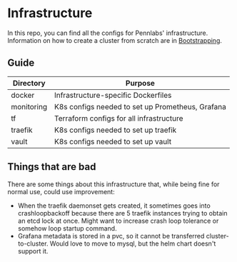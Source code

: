 # Infrastructure

In this repo, you can find all the configs for Pennlabs' infrastructure. Information on how to create a cluster from scratch are in [Bootstrapping](/BOOTSTRAPPING.md).

## Guide

| Directory  | Purpose                                          |
|------------|--------------------------------------------------|
| docker     | Infrastructure-specific Dockerfiles              |
| monitoring | K8s configs needed to set up Prometheus, Grafana |
| tf         | Terraform configs for all infrastructure         |
| traefik    | K8s configs needed to set up traefik             |
| vault      | K8s configs needed to set up vault               |

## Things that are bad

There are some things about this infrastructure that, while being fine for normal use, could use improvement:

- When the traefik daemonset gets created, it sometimes goes into crashloopbackoff because there are 5 traefik instances trying to obtain an etcd lock at once. Might want to increase crash loop tolerance or somehow loop startup command.
- Grafana metadata is stored in a pvc, so it cannot be transferred cluster-to-cluster. Would love to move to mysql, but the helm chart doesn't support it.
